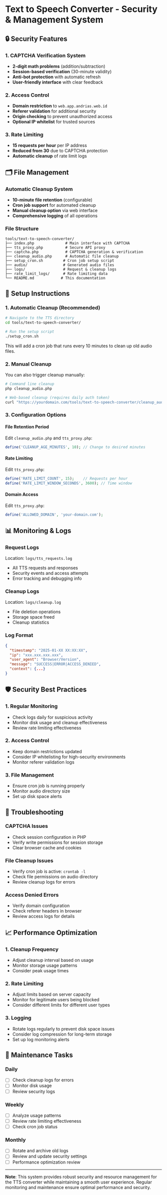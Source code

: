 # Text to Speech Converter - Security & Management System

## 🔒 Security Features

### 1. CAPTCHA Verification System
- **2-digit math problems** (addition/subtraction)
- **Session-based verification** (30-minute validity)
- **Anti-bot protection** with automatic refresh
- **User-friendly interface** with clear feedback

### 2. Access Control
- **Domain restriction** to `web.app.andrias.web.id`
- **Referer validation** for additional security
- **Origin checking** to prevent unauthorized access
- **Optional IP whitelist** for trusted sources

### 3. Rate Limiting
- **15 requests per hour** per IP address
- **Reduced from 30** due to CAPTCHA protection
- **Automatic cleanup** of rate limit logs

## 🗂️ File Management

### Automatic Cleanup System
- **10-minute file retention** (configurable)
- **Cron job support** for automated cleanup
- **Manual cleanup option** via web interface
- **Comprehensive logging** of all operations

### File Structure
```
tools/text-to-speech-converter/
├── index.php              # Main interface with CAPTCHA
├── tts_proxy.php          # Secure API proxy
├── captcha.php            # CAPTCHA generation & verification
├── cleanup_audio.php      # Automatic file cleanup
├── setup_cron.sh         # Cron job setup script
├── audio/                # Generated audio files
├── logs/                 # Request & cleanup logs
├── rate_limit_logs/      # Rate limiting data
└── README.md            # This documentation
```

## 🚀 Setup Instructions

### 1. Automatic Cleanup (Recommended)
```bash
# Navigate to the TTS directory
cd tools/text-to-speech-converter/

# Run the setup script
./setup_cron.sh
```

This will add a cron job that runs every 10 minutes to clean up old audio files.

### 2. Manual Cleanup
You can also trigger cleanup manually:
```bash
# Command line cleanup
php cleanup_audio.php

# Web-based cleanup (requires daily auth token)
curl "https://yourdomain.com/tools/text-to-speech-converter/cleanup_audio.php?auth=DAILY_TOKEN"
```

### 3. Configuration Options

#### File Retention Period
Edit `cleanup_audio.php` and `tts_proxy.php`:
```php
define('CLEANUP_AGE_MINUTES', 10); // Change to desired minutes
```

#### Rate Limiting
Edit `tts_proxy.php`:
```php
define('RATE_LIMIT_COUNT', 15);    // Requests per hour
define('RATE_LIMIT_WINDOW_SECONDS', 3600); // Time window
```

#### Domain Access
Edit `tts_proxy.php`:
```php
define('ALLOWED_DOMAIN', 'your-domain.com');
```

## 📊 Monitoring & Logs

### Request Logs
Location: `logs/tts_requests.log`
- All TTS requests and responses
- Security events and access attempts
- Error tracking and debugging info

### Cleanup Logs  
Location: `logs/cleanup.log`
- File deletion operations
- Storage space freed
- Cleanup statistics

### Log Format
```json
{
  "timestamp": "2025-01-XX XX:XX:XX",
  "ip": "xxx.xxx.xxx.xxx",
  "user_agent": "Browser/Version",
  "message": "SUCCESS|ERROR|ACCESS_DENIED",
  "context": {...}
}
```

## 🛡️ Security Best Practices

### 1. Regular Monitoring
- Check logs daily for suspicious activity
- Monitor disk usage and cleanup effectiveness
- Review rate limiting effectiveness

### 2. Access Control
- Keep domain restrictions updated
- Consider IP whitelisting for high-security environments
- Monitor referer validation logs

### 3. File Management
- Ensure cron job is running properly
- Monitor audio directory size
- Set up disk space alerts

## 🔧 Troubleshooting

### CAPTCHA Issues
- Check session configuration in PHP
- Verify write permissions for session storage
- Clear browser cache and cookies

### File Cleanup Issues
- Verify cron job is active: `crontab -l`
- Check file permissions on audio directory
- Review cleanup logs for errors

### Access Denied Errors
- Verify domain configuration
- Check referer headers in browser
- Review access logs for details

## 📈 Performance Optimization

### 1. Cleanup Frequency
- Adjust cleanup interval based on usage
- Monitor storage usage patterns
- Consider peak usage times

### 2. Rate Limiting
- Adjust limits based on server capacity
- Monitor for legitimate users being blocked
- Consider different limits for different user types

### 3. Logging
- Rotate logs regularly to prevent disk space issues
- Consider log compression for long-term storage
- Set up log monitoring alerts

## 🔄 Maintenance Tasks

### Daily
- [ ] Check cleanup logs for errors
- [ ] Monitor disk usage
- [ ] Review security logs

### Weekly  
- [ ] Analyze usage patterns
- [ ] Review rate limiting effectiveness
- [ ] Check cron job status

### Monthly
- [ ] Rotate and archive old logs
- [ ] Review and update security settings
- [ ] Performance optimization review

---

**Note**: This system provides robust security and resource management for the TTS converter while maintaining a smooth user experience. Regular monitoring and maintenance ensure optimal performance and security.